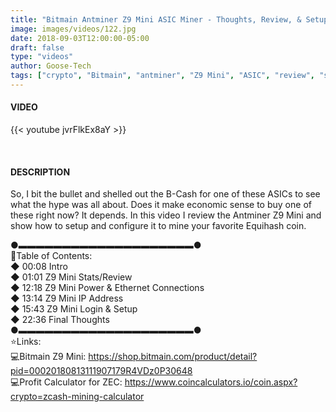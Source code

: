 ```yaml
---
title: "Bitmain Antminer Z9 Mini ASIC Miner - Thoughts, Review, & Setup Guide"
image: images/videos/122.jpg
date: 2018-09-03T12:00:00-05:00
draft: false
type: "videos"
author: Goose-Tech
tags: ["crypto", "Bitmain", "antminer", "Z9 Mini", "ASIC", "review", "setup", "guide", "tutorial"]
---
```


#### VIDEO

{{< youtube jvrFlkEx8aY >}}

&nbsp;

#### DESCRIPTION

So, I bit the bullet and shelled out the B-Cash for one of these ASICs to see what the hype was all about. Does it make economic sense to buy one of these right now?  It depends. In this video I review the Antminer Z9 Mini and show how to setup and configure it to mine your favorite Equihash coin.

●▬▬▬▬▬▬▬▬▬▬▬▬▬▬▬▬▬▬▬▬●  
📘Table of Contents:  
◆ 00:08 Intro  
◆ 01:01 Z9 Mini Stats/Review  
◆ 12:18 Z9 Mini Power & Ethernet Connections  
◆ 13:14 Z9 Mini IP Address  
◆ 15:43 Z9 Mini Login & Setup  
◆ 22:36 Final Thoughts  
●▬▬▬▬▬▬▬▬▬▬▬▬▬▬▬▬▬▬▬▬●  
⭐Links:  
💻Bitmain Z9 Mini: https://shop.bitmain.com/product/detail?pid=00020180813111907179R4VDz0P30648  
💻Profit Calculator for ZEC: https://www.coincalculators.io/coin.aspx?crypto=zcash-mining-calculator  